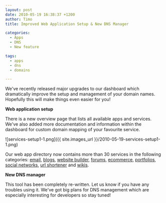 ```yaml
---
layout: post
date: 2010-05-19 16:38:37 +1200
author: Timo
title: Improved Web Application Setup & New DNS Manager

categories:
  - Apps
  - DNS
  - New feature

tags:
  - apps
  - dns
  - domains

---
```


We've recently released major upgrades to our dashboard which dramatically improve the setup and management of your domain names. Hopefully this will make things even easier for you!

**Web application setup**

There is a new overview page that lists all available apps and services. We've also added more documentation and information within the dashboard for custom domain mapping of your favourite service.

![services-setup1-1.png]({{ site.images_url }}/2010-05-19-services-setup1-1.png)

Our web app directory now contains more than 30 services in the following categories: [email](https://iwantmyname.com/services/email-hosting), [blogs](https://iwantmyname.com/services/blog-hosting), [website builder](https://iwantmyname.com/services/website-builder), [forums](https://iwantmyname.com/services/forum-hosting), [ecommerce](https://iwantmyname.com/services/ecommerce-hosting), [portfolios](https://iwantmyname.com/services/portfolio-hosting), [social networks](https://iwantmyname.com/services/social-network), [url shortener](https://iwantmyname.com/services/url-shortener) and [wikis](https://iwantmyname.com/services/wiki-hosting).

**New DNS manager**

This tool has been completely re-written. Let us know if you have any troubles using it. We've got big plans for DNS management which are especially interesting for developers so stay tuned!
